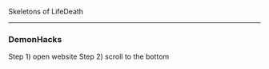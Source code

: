Skeletons of LifeDeath
______________________

### DemonHacks
Step 1) open website
Step 2) scroll to the bottom